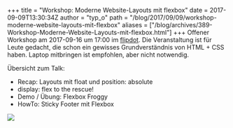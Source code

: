 +++
title = "Workshop: Moderne Website-Layouts mit flexbox"
date = 2017-09-09T13:30:34Z
author = "typ_o"
path = "/blog/2017/09/09/workshop-moderne-website-layouts-mit-flexbox"
aliases = ["/blog/archives/389-Workshop-Moderne-Website-Layouts-mit-flexbox.html"]
+++
Offener Workshop am 2017-09-16 um 17:00 im
[flipdot](/kontakt/). Die Veranstaltung ist für
Leute gedacht, die schon ein gewisses Grundverständnis von HTML + CSS
haben. Laptop mitbringen ist empfohlen, aber nicht notwendig.

Übersicht zum Talk:

- Recap: Layouts mit float und position: absolute
- display: flex to the rescue!
- Demo / Übung: Flexbox Froggy
- HowTo: Sticky Footer mit Flexbox

![](/media/boxes2.serendipityThumb.jpg)
